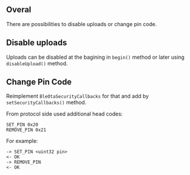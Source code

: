 ## Overal
There are possibilities to disable uploads or change pin code.

## Disable uploads
Uploads can be disabled at the bagining in `begin()` method or later using `disableUpload()` method.

## Change Pin Code
Reimplement `BleOtaSecurityCallbacks` for that and add by `setSecurityCallbacks()` method.

From protocol side used additional head codes:
```
SET_PIN 0x20
REMOVE_PIN 0x21
```

For example:
```
-> SET_PIN <uint32 pin>
<- OK
-> REMOVE_PIN
<- OK
```

